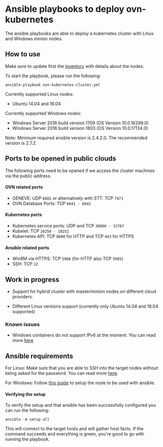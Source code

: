 # Ansible playbooks to deploy ovn-kubernetes

The ansible playbooks are able to deploy a kubernetes cluster with
Linux and Windows minion nodes.

## How to use

Make sure to update first the [inventory](/contrib/inventory) with
details about the nodes.

To start the playbook, please run the following:
```
ansible-playbook ovn-kubernetes-cluster.yml
```

Currently supported Linux nodes:
- Ubuntu 14.04 and 16.04

Currently supported Windows nodes:
- Windows Server 2016 build version 1709 (OS Version 10.0.16299.0)
- Windows Server 2016 build version 1803 (OS Version 10.0.17134.0)

Note: Minimum required ansible version is 2.4.2.0. The recommended version is 2.7.2.

## Ports to be opened in public clouds

The following ports need to be opened if we access the cluster machines via the public address.

#### OVN related ports

- GENEVE: UDP `6081` or alternatively with STT: TCP `7471`
- OVN Database Ports: TCP `6641 - 6642`

#### Kubernetes ports

- Kubernetes service ports: UDP and TCP `30000 - 32767`
- Kubelet: TCP `10250 - 10252`
- Kubernetes API: TCP `8080` for HTTP and TCP `443` for HTTPS

#### Ansible related ports

- WinRM via HTTPS: TCP `5986` (for HTTP also TCP `5985`)
- SSH: TCP `22`

## Work in progress

- Support for hybrid cluster with master/minion nodes on different cloud providers.

- Different Linux versions support (currently only Ubuntu 14.04 and 16.04 supported)

### Known issues

- Windows containers do not support IPv6 at the moment. You can read more [here](https://docs.microsoft.com/en-us/virtualization/windowscontainers/container-networking/architecture#unsupported-features-and-network-options)

## Ansible requirements

For Linux: Make sure that you are able to SSH into the target nodes without being
asked for the password. You can read more [here](http://docs.ansible.com/ansible/latest/user_guide/intro_getting_started.html).

For Windows: Follow [this guide](https://docs.ansible.com/ansible/devel/user_guide/windows_setup.html)
to setup the node to be used with ansible.

#### Verifying the setup

To verify the setup and that ansible has been successfully configured you can run the following:

```
ansible -m setup all
```

This will connect to the target hosts and will gather host facts.
If the command succeeds and everything is green, you're good to go with running the playbook.
